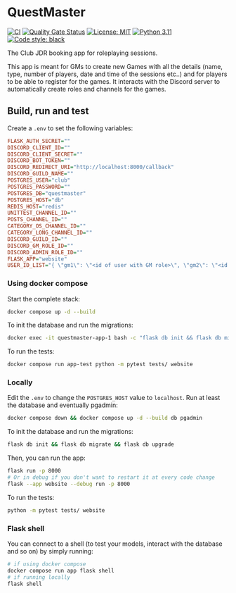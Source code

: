 # QuestMaster

[![CI](https://github.com/Club-JDR/questmaster/actions/workflows/ci.yml/badge.svg?branch=main)](https://github.com/Club-JDR/questmaster/actions/workflows/ci.yml)
[![Quality Gate Status](https://sonarcloud.io/api/project_badges/measure?project=Club-JDR_questmaster&metric=alert_status)](https://sonarcloud.io/dashboard?id=Club-JDR_questmaster)
[![License: MIT](https://img.shields.io/badge/License-MIT-yellow.svg)](https://opensource.org/licenses/MIT)
[![Python 3.11](https://img.shields.io/badge/python-3.11-blue.svg)](https://www.python.org/downloads/)
[![Code style: black](https://img.shields.io/badge/code%20style-black-000000.svg)](https://github.com/ambv/black)

The Club JDR booking app for roleplaying sessions.

This app is meant for GMs to create new Games with all the details (name, type, number of players, date and time of the sessions etc..) and for players to be able to register for the games. It interacts with the Discord server to automatically create roles and channels for the games.

## Build, run and test

Create a `.env` to set the following variables:

```ini
FLASK_AUTH_SECRET=""
DISCORD_CLIENT_ID=""
DISCORD_CLIENT_SECRET=""
DISCORD_BOT_TOKEN=""
DISCORD_REDIRECT_URI="http://localhost:8000/callback"
DISCORD_GUILD_NAME=""
POSTGRES_USER="club"
POSTGRES_PASSWORD=""
POSTGRES_DB="questmaster"
POSTGRES_HOST="db"
REDIS_HOST="redis"
UNITTEST_CHANNEL_ID=""
POSTS_CHANNEL_ID=""
CATEGORY_OS_CHANNEL_ID=""
CATEGORY_LONG_CHANNEL_ID=""
DISCORD_GUILD_ID=""
DISCORD_GM_ROLE_ID=""
DISCORD_ADMIN_ROLE_ID=""
FLASK_APP="website"
USER_ID_LIST="{ \"gm1\": \"<id of user with GM role>\", \"gm2\": \"<id of other user with GM role>\", \"notgm\": \"<id of user without GM role>\", \"admin\": \"<id of user with Admin role>\"}"
```

### Using docker compose

Start the complete stack:

```sh
docker compose up -d --build
```

To init the database and run the migrations:

```sh
docker exec -it questmaster-app-1 bash -c "flask db init && flask db migrate && flask db upgrade"
```

To run the tests:

```sh
docker compose run app-test python -m pytest tests/ website
```

### Locally

Edit the `.env` to change the `POSTGRES_HOST` value to `localhost`.
Run at least the database and eventually pgadmin:

```sh
docker compose down && docker compose up -d --build db pgadmin
```

To init the database and run the migrations:

```sh
flask db init && flask db migrate && flask db upgrade
```

Then, you can run the app:

```sh
flask run -p 8000
# Or in debug if you don't want to restart it at every code change
flask --app website --debug run -p 8000
```

To run the tests:

```sh
python -m pytest tests/ website
```

### Flask shell

You can connect to a shell (to test your models, interact with the database and so on) by simply running:

```sh
# if using docker compose
docker compose run app flask shell
# if running locally
flask shell
```
